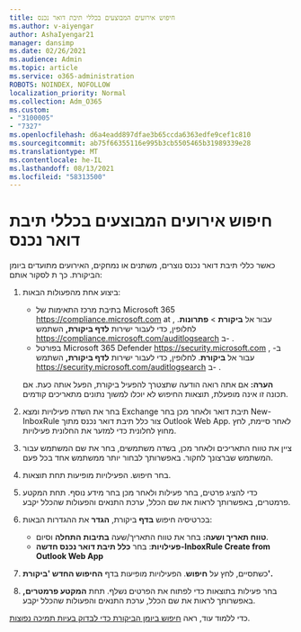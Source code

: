 ```yaml
---
title: חיפוש אירועים המבוצעים בכללי תיבת דואר נכנס
ms.author: v-aiyengar
author: AshaIyengar21
manager: dansimp
ms.date: 02/26/2021
ms.audience: Admin
ms.topic: article
ms.service: o365-administration
ROBOTS: NOINDEX, NOFOLLOW
localization_priority: Normal
ms.collection: Adm_O365
ms.custom:
- "3100005"
- "7327"
ms.openlocfilehash: d6a4eadd897dfae3b65ccda6363edfe9cef1c810
ms.sourcegitcommit: ab75f66355116e995b3cb5505465b31989339e28
ms.translationtype: MT
ms.contentlocale: he-IL
ms.lasthandoff: 08/13/2021
ms.locfileid: "58313500"
---
```

# <a name="find-events-performed-on-inbox-rules"></a>חיפוש אירועים המבוצעים בכללי תיבת דואר נכנס

כאשר כללי תיבת דואר נכנס נוצרים, משתנים או נמחקים, האירועים מתועדים ביומן הביקורת. כך ת לסקור אותם:

1. ביצוע אחת מהפעולות הבאות:
   - בתיבת מרכז התאימות של Microsoft 365 <https://compliance.microsoft.com> at , עבור אל **ביקורת** \> **פתרונות**. לחלופין, כדי לעבור ישירות **לדף ביקורת,** השתמש <https://compliance.microsoft.com/auditlogsearch> ב- .
   - בפורטל Microsoft 365 Defender <https://security.microsoft.com> ב- , עבור אל **ביקורת**. לחלופין, כדי לעבור ישירות **לדף ביקורת,** השתמש <https://security.microsoft.com/auditlogsearch> ב- .

    **הערה:** אם אתה רואה הודעה שתצטרך להפעיל ביקורת, הפעל אותה כעת. אם תכונה זו אינה מופעלת, תוצאות החיפוש לא יוכלו למשוך נתונים מתאריכים קודמים.
1. בחר את השדה פעילויות ומצא Exchange תיבת דואר ולאחר מכן בחר New-InboxRule צור כלל תיבת דואר נכנס מתוך Outlook Web App. לאחר סיימת, לחץ מחוץ לחלונית כדי למזער את החלונית פעילויות.
1. ציין את טווח התאריכים ולאחר מכן, בשדה משתמשים, בחר את שם המשתמש עבור המשתמש שברצונך לחקור. באפשרותך לבחור יותר ממשתמש אחד בכל פעם.
1. בחר חיפוש. הפעילויות מופיעות תחת תוצאות.
1. כדי להציג פרטים, בחר פעילות ולאחר מכן בחר מידע נוסף. תחת המקטע פרמטרים, באפשרותך לראות את שם הכלל, ערכת התנאים והפעולות שהכלל יקבע.

2. בכרטיסיה חיפוש **בדף** ביקורת, **הגדר** את ההגדרות הבאות:
   - **טווח תאריך ושעה:** בחר את טווח התאריך/שעה **בתיבות** **התחלה** וסיום.
   - **פעילויות**: בחר **כלל תיבת דואר נכנס חדשה-InboxRule Create from Outlook Web App**

3. כשתסיים, לחץ על **חיפוש**. הפעילויות מופיעות בדף **החיפוש החדש 'ביקורת'.**

4. בחר פעילות בתוצאות כדי לפתוח את הפרטים נשלף. תחת **המקטע פרמטרים,** באפשרותך לראות את שם הכלל, ערכת התנאים והפעולות שהכלל יקבע.

כדי ללמוד עוד, ראה [חיפוש ביומן הביקורת כדי לבדוק בעיות תמיכה נפוצות](https://docs.microsoft.com/microsoft-365/compliance/auditing-troubleshooting-scenarios).
